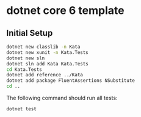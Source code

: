 # dotnet core 6 template

## Initial Setup

```sh
dotnet new classlib -n Kata
dotnet new xunit -n Kata.Tests
dotnet new sln
dotnet sln add Kata Kata.Tests
cd Kata.Tests
dotnet add reference ../Kata
dotnet add package FluentAssertions NSubstitute
cd ..
```

The following command should run all tests:

```sh
dotnet test
```

